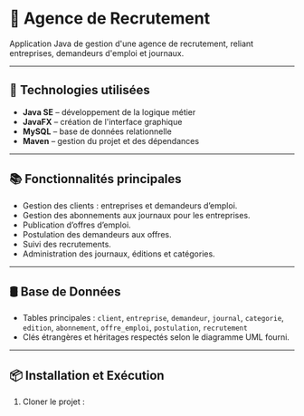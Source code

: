 # 🏢 Agence de Recrutement

Application Java de gestion d'une agence de recrutement, reliant entreprises, demandeurs d'emploi et journaux.

---

## 🚀 Technologies utilisées

- **Java SE** – développement de la logique métier
- **JavaFX** – création de l'interface graphique
- **MySQL** – base de données relationnelle
- **Maven** – gestion du projet et des dépendances

---

## 📚 Fonctionnalités principales

- Gestion des clients : entreprises et demandeurs d’emploi.
- Gestion des abonnements aux journaux pour les entreprises.
- Publication d’offres d’emploi.
- Postulation des demandeurs aux offres.
- Suivi des recrutements.
- Administration des journaux, éditions et catégories.

---

## 🛢 Base de Données

- Tables principales : `client`, `entreprise`, `demandeur`, `journal`, `categorie`, `edition`, `abonnement`, `offre_emploi`, `postulation`, `recrutement`
- Clés étrangères et héritages respectés selon le diagramme UML fourni.

---

## 📦 Installation et Exécution

1. Cloner le projet :
   ```bash
   
